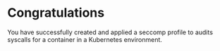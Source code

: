 # Congratulations

You have successfully created and applied a seccomp profile to audits syscalls for a container in a Kubernetes environment.

